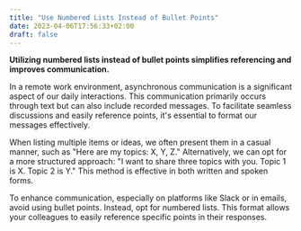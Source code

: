 ```yaml
---
title: "Use Numbered Lists Instead of Bullet Points"
date: 2023-04-06T17:56:33+02:00
draft: false
---
```


**Utilizing numbered lists instead of bullet points simplifies referencing and improves communication.**

In a remote work environment, asynchronous communication is a significant aspect of our daily interactions. This communication primarily occurs through text but can also include recorded messages. To facilitate seamless discussions and easily reference points, it's essential to format our messages effectively.

When listing multiple items or ideas, we often present them in a casual manner, such as "Here are my topics: X, Y, Z." Alternatively, we can opt for a more structured approach: "I want to share three topics with you. Topic 1 is X. Topic 2 is Y." This method is effective in both written and spoken forms.

To enhance communication, especially on platforms like Slack or in emails, avoid using bullet points. Instead, opt for numbered lists. This format allows your colleagues to easily reference specific points in their responses.